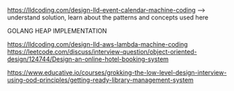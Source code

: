 https://lldcoding.com/design-lld-event-calendar-machine-coding --> understand solution, learn about the patterns and concepts used here

GOLANG HEAP IMPLEMENTATION

https://lldcoding.com/design-lld-aws-lambda-machine-coding
https://leetcode.com/discuss/interview-question/object-oriented-design/124744/Design-an-online-hotel-booking-system

https://www.educative.io/courses/grokking-the-low-level-design-interview-using-ood-principles/getting-ready-library-management-system
